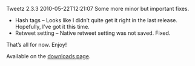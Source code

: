 Tweetz 2.3.3
2010-05-22T12:21:07
Some more minor but important fixes.

  * Hash tags – Looks like I didn’t quite get it right in the last release. Hopefully, I’ve got it this time.
  * Retweet setting – Native retweet setting was not saved. Fixed.

That’s all for now. Enjoy!

Available on the [downloads page](/downloads).
